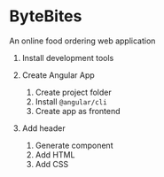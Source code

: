 # ByteBites
An online food ordering web application

1. Install development tools

2. Create Angular App
   1. Create project folder
   2. Install `@angular/cli`
   3. Create app as frontend

3. Add header
   1. Generate component
   2. Add HTML
   3. Add CSS
